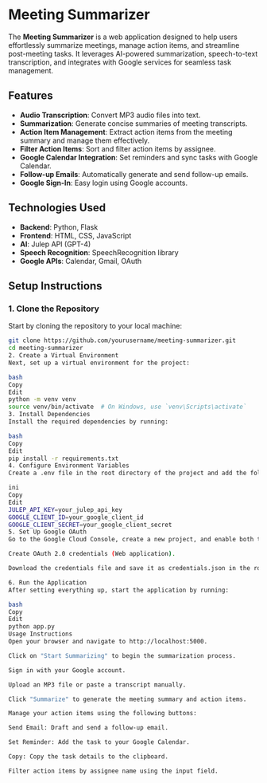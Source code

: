 # Meeting Summarizer

The **Meeting Summarizer** is a web application designed to help users effortlessly summarize meetings, manage action items, and streamline post-meeting tasks. It leverages AI-powered summarization, speech-to-text transcription, and integrates with Google services for seamless task management.

## Features
- **Audio Transcription**: Convert MP3 audio files into text.
- **Summarization**: Generate concise summaries of meeting transcripts.
- **Action Item Management**: Extract action items from the meeting summary and manage them effectively.
- **Filter Action Items**: Sort and filter action items by assignee.
- **Google Calendar Integration**: Set reminders and sync tasks with Google Calendar.
- **Follow-up Emails**: Automatically generate and send follow-up emails.
- **Google Sign-In**: Easy login using Google accounts.

## Technologies Used
- **Backend**: Python, Flask
- **Frontend**: HTML, CSS, JavaScript
- **AI**: Julep API (GPT-4)
- **Speech Recognition**: SpeechRecognition library
- **Google APIs**: Calendar, Gmail, OAuth

## Setup Instructions

### 1. Clone the Repository
Start by cloning the repository to your local machine:
```bash
git clone https://github.com/yourusername/meeting-summarizer.git
cd meeting-summarizer
2. Create a Virtual Environment
Next, set up a virtual environment for the project:

bash
Copy
Edit
python -m venv venv
source venv/bin/activate  # On Windows, use `venv\Scripts\activate`
3. Install Dependencies
Install the required dependencies by running:

bash
Copy
Edit
pip install -r requirements.txt
4. Configure Environment Variables
Create a .env file in the root directory of the project and add the following details:

ini
Copy
Edit
JULEP_API_KEY=your_julep_api_key
GOOGLE_CLIENT_ID=your_google_client_id
GOOGLE_CLIENT_SECRET=your_google_client_secret
5. Set Up Google OAuth
Go to the Google Cloud Console, create a new project, and enable both the Google Calendar API and Gmail API.

Create OAuth 2.0 credentials (Web application).

Download the credentials file and save it as credentials.json in the root directory of your project.

6. Run the Application
After setting everything up, start the application by running:

bash
Copy
Edit
python app.py
Usage Instructions
Open your browser and navigate to http://localhost:5000.

Click on "Start Summarizing" to begin the summarization process.

Sign in with your Google account.

Upload an MP3 file or paste a transcript manually.

Click "Summarize" to generate the meeting summary and action items.

Manage your action items using the following buttons:

Send Email: Draft and send a follow-up email.

Set Reminder: Add the task to your Google Calendar.

Copy: Copy the task details to the clipboard.

Filter action items by assignee name using the input field.
